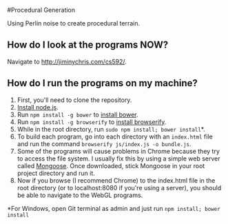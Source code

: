 #Procedural Generation

Using Perlin noise to create procedural terrain.

How do I look at the programs NOW?
----------------------------------

Navigate to http://jiminychris.com/cs592/.

How do I run the programs on my machine?
----------------------------------------

1. First, you'll need to clone the repository.
2. [Install node.js](https://nodejs.org/ "Node.js").
3. Run `npm install -g bower` to
  [install bower](http://bower.io/ "Bower").
4. Run `npm install -g browserify` to
  [install browserify](http://browserify.org/ "Browserify").
5. While in the root directory, run `sudo npm install; bower install`*.
6. To build each program, go into each directory with an `index.html`
  file and run the command `browserify js/index.js -o bundle.js`.
7. Some of the programs will cause problems in Chrome because they 
  try to access the file system. I usually fix this by using a simple
  web server called 
  [Mongoose](http://cesanta.com/mongoose.shtml "Mongoose"). Once downloaded,
  stick Mongoose in your root project directory and run it.
8. Now if you browse (I recommend Chrome) to the index.html file 
  in the root directory (or to localhost:8080 if you're using a server), 
  you should be able to navigate to the WebGL programs.

*For Windows, open Git terminal as admin and just run `npm install; bower install`
